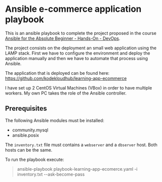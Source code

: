 # Ansible e-commerce application playbook

This is an ansible playbook to complete the project proposed in the course [Ansible for the Absolute Beginner - Hands-On - DevOps](https://www.udemy.com/course/learn-ansible/).

The project consists on the deployment an small web application using the LAMP stack. First we have to configure the environment and deploy the application manually and then we have to automate that process using Ansible.

The application that is deployed can be found here: https://github.com/kodekloudhub/learning-app-ecommerce

I have set up 2 CentOS Virtual Machines (VBox) in order to have multiple workers. My own PC takes the role of the Ansible controller.

## Prerequisites
The following Ansible modules must be installed:
- community.mysql
- ansible.posix

The `inventory.txt` file must contains a `webserver` and a `dbserver` host. Both hosts can be the same.

To run the playbook execute: 
>    ansible-playbook playbook-learning-app-ecomerce.yaml -i inventory.txt --ask-become-pass
